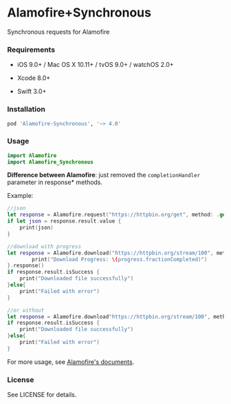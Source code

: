 # Alamofire+Synchronous

Synchronous requests for Alamofire

### Requirements

* iOS 9.0+ / Mac OS X 10.11+ / tvOS 9.0+ / watchOS 2.0+


* Xcode 8.0+
* Swift 3.0+

### Installation

``` ruby
pod 'Alamofire-Synchronous', '~> 4.0'
```

### Usage

```swift
import Alamofire
import Alamofire_Synchronous
```

**Difference between Alamofire**: just removed the `completionHandler` parameter in response* methods.



Example:

``` swift
//json
let response = Alamofire.request("https://httpbin.org/get", method: .get, , parameters: ["foo": "bar"]).responseJSON()
if let json = response.result.value {
	print(json)
}

//download with progress
let response = Alamofire.download("https://httpbin.org/stream/100", method: .get, to: destination).downloadProgress { progress in
        print("Download Progress: \(progress.fractionCompleted)")
}.response()
if response.result.isSuccess {
	print("Downloaded file successfully")
}else{
	print("Failed with error")
}

//or without
let response = Alamofire.download"https://httpbin.org/stream/100", method: .get, to: destination).response()
if response.result.isSuccess {
	print("Downloaded file successfully")
}else{
	print("Failed with error")
}
```

For more usage, see [Alamofire's documents](https://github.com/Alamofire/Alamofire#usage).

### License

See LICENSE for details.
